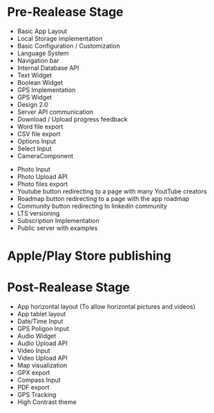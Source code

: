 # Pre-Realease Stage
+ Basic App Layout
+ Local Storage implementation
+ Basic Configuration / Customization
+ Language System
+ Navigation bar
+ Internal Database API
+ Text Widget
+ Boolean Widget
+ GPS Implementation
+ GPS Widget
+ Design 2.0
+ Server API communication
+ Download / Upload progress feedback
+ Word file export
+ CSV file export
+ Options Input
+ Select Input
+ CameraComponent
- Photo Input
- Photo Upload API
- Photo files export
- Youtube button redirecting to a page with many YoutTube creators
- Roadmap button redirecting to a page with the app roadmap
- Community button redirecting to linkedin community
- LTS versioning
- Subscription Implementation
- Public server with examples

# Apple/Play Store publishing

# Post-Realease Stage
- App horizontal layout (To allow horizontal pictures and videos)
- App tablet layout
- Date/Time Input
- GPS Poligon Input
- Audio Widget
- Audio Upload API
- Video Input
- Video Upload API
- Map visualization
- GPX export
- Compass Input
- PDF export
- GPS Tracking
- High Contrast theme